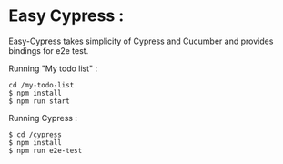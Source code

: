 # Easy Cypress :
Easy-Cypress takes simplicity of Cypress and Cucumber and provides bindings for e2e test.

Running "My todo list" :
```
cd /my-todo-list
$ npm install
$ npm run start 
```
Running Cypress :
```
$ cd /cypress
$ npm install
$ npm run e2e-test
```